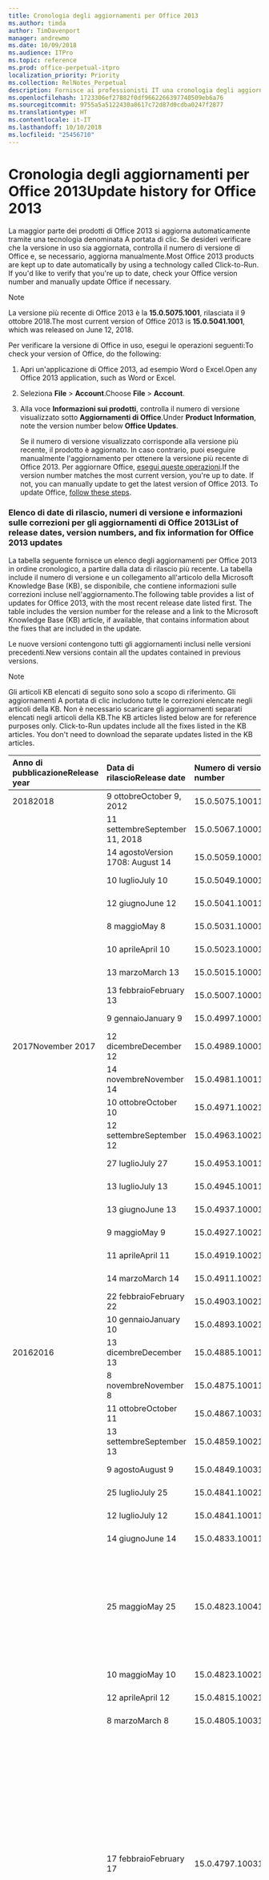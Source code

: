 ```yaml
---
title: Cronologia degli aggiornamenti per Office 2013
ms.author: timda
author: TimDavenport
manager: andrewmo
ms.date: 10/09/2018
ms.audience: ITPro
ms.topic: reference
ms.prod: office-perpetual-itpro
localization_priority: Priority
ms.collection: RelNotes_Perpetual
description: Fornisce ai professionisti IT una cronologia degli aggiornamenti per le versioni con licenza perpetua di Office 2013 che utilizzano A portata di clic.
ms.openlocfilehash: 1723306ef27882f0df9662266397740509eb6a76
ms.sourcegitcommit: 9755a5a5122430a8617c72d87d0cdba0247f2877
ms.translationtype: HT
ms.contentlocale: it-IT
ms.lasthandoff: 10/10/2018
ms.locfileid: "25456710"
---
```

# <a name="update-history-for-office-2013"></a><span data-ttu-id="aac67-103">Cronologia degli aggiornamenti per Office 2013</span><span class="sxs-lookup"><span data-stu-id="aac67-103">Update history for Office 2013</span></span>

<span data-ttu-id="aac67-p101">La maggior parte dei prodotti di Office 2013 si aggiorna automaticamente tramite una tecnologia denominata A portata di clic. Se desideri verificare che la versione in uso sia aggiornata, controlla il numero di versione di Office e, se necessario, aggiorna manualmente.</span><span class="sxs-lookup"><span data-stu-id="aac67-p101">Most Office 2013 products are kept up to date automatically by using a technology called Click-to-Run. If you'd like to verify that you're up to date, check your Office version number and manually update Office if necessary.</span></span>
  
> [!NOTE]
> <span data-ttu-id="aac67-106">La versione più recente di Office 2013 è la **15.0.5075.1001**, rilasciata il 9 ottobre 2018.</span><span class="sxs-lookup"><span data-stu-id="aac67-106">The most current version of Office 2013 is **15.0.5041.1001**, which was released on June 12, 2018.</span></span> 
  
<span data-ttu-id="aac67-107">Per verificare la versione di Office in uso, esegui le operazioni seguenti:</span><span class="sxs-lookup"><span data-stu-id="aac67-107">To check your version of Office, do the following:</span></span>
  
1. <span data-ttu-id="aac67-108">Apri un'applicazione di Office 2013, ad esempio Word o Excel.</span><span class="sxs-lookup"><span data-stu-id="aac67-108">Open any Office 2013 application, such as Word or Excel.</span></span>
    
2. <span data-ttu-id="aac67-109">Seleziona **File** > **Account**.</span><span class="sxs-lookup"><span data-stu-id="aac67-109">Choose **File** > **Account**.</span></span>
    
3. <span data-ttu-id="aac67-110">Alla voce **Informazioni sui prodotti**, controlla il numero di versione visualizzato sotto **Aggiornamenti di Office**.</span><span class="sxs-lookup"><span data-stu-id="aac67-110">Under **Product Information**, note the version number below **Office Updates**.</span></span>
    
    <span data-ttu-id="aac67-p102">Se il numero di versione visualizzato corrisponde alla versione più recente, il prodotto è aggiornato. In caso contrario, puoi eseguire manualmente l'aggiornamento per ottenere la versione più recente di Office 2013. Per aggiornare Office, [esegui queste operazioni](https://support.office.com/article/2ab296f3-7f03-43a2-8e50-46de917611c5#ID0EAABAAA=Office_2013).</span><span class="sxs-lookup"><span data-stu-id="aac67-p102">If the version number matches the most current version, you're up to date. If not, you can manually update to get the latest version of Office 2013. To update Office, [follow these steps](https://support.office.com/article/2ab296f3-7f03-43a2-8e50-46de917611c5#ID0EAABAAA=Office_2013).</span></span>
    
### <a name="list-of-release-dates-version-numbers-and-fix-information-for-office-2013-updates"></a><span data-ttu-id="aac67-114">Elenco di date di rilascio, numeri di versione e informazioni sulle correzioni per gli aggiornamenti di Office 2013</span><span class="sxs-lookup"><span data-stu-id="aac67-114">List of release dates, version numbers, and fix information for Office 2013 updates</span></span>

<span data-ttu-id="aac67-p103">La tabella seguente fornisce un elenco degli aggiornamenti per Office 2013 in ordine cronologico, a partire dalla data di rilascio più recente. La tabella include il numero di versione e un collegamento all'articolo della Microsoft Knowledge Base (KB), se disponibile, che contiene informazioni sulle correzioni incluse nell'aggiornamento.</span><span class="sxs-lookup"><span data-stu-id="aac67-p103">The following table provides a list of updates for Office 2013, with the most recent release date listed first. The table includes the version number for the release and a link to the Microsoft Knowledge Base (KB) article, if available, that contains information about the fixes that are included in the update.</span></span>
  
<span data-ttu-id="aac67-117">Le nuove versioni contengono tutti gli aggiornamenti inclusi nelle versioni precedenti.</span><span class="sxs-lookup"><span data-stu-id="aac67-117">New versions contain all the updates contained in previous versions.</span></span>

> [!NOTE]
> <span data-ttu-id="aac67-p104">Gli articoli KB elencati di seguito sono solo a scopo di riferimento. Gli aggiornamenti A portata di clic includono tutte le correzioni elencate negli articoli della KB. Non è necessario scaricare gli aggiornamenti separati elencati negli articoli della KB.</span><span class="sxs-lookup"><span data-stu-id="aac67-p104">The KB articles listed below are for reference purposes only. Click-to-Run updates include all the fixes listed in the KB articles. You don't need to download the separate updates listed in the KB articles.</span></span>

  
|<span data-ttu-id="aac67-121">**Anno di pubblicazione**</span><span class="sxs-lookup"><span data-stu-id="aac67-121">**Release year**</span></span>|<span data-ttu-id="aac67-122">**Data di rilascio**</span><span class="sxs-lookup"><span data-stu-id="aac67-122">**Release date**</span></span>|<span data-ttu-id="aac67-123">**Numero di versione**</span><span class="sxs-lookup"><span data-stu-id="aac67-123">**Version number**</span></span>|<span data-ttu-id="aac67-124">**Ulteriori informazioni**</span><span class="sxs-lookup"><span data-stu-id="aac67-124">**More information**</span></span>|
|:-----|:-----|:-----|:-----|
|<span data-ttu-id="aac67-125">2018</span><span class="sxs-lookup"><span data-stu-id="aac67-125">2018</span></span> |<span data-ttu-id="aac67-126">9 ottobre</span><span class="sxs-lookup"><span data-stu-id="aac67-126">October 9, 2012</span></span>   |<span data-ttu-id="aac67-127">15.0.5075.1001</span><span class="sxs-lookup"><span data-stu-id="aac67-127">15.0.5075.1001</span></span>   |[<span data-ttu-id="aac67-128">KB 4464656</span><span class="sxs-lookup"><span data-stu-id="aac67-128">KB 4464656</span></span>](https://support.microsoft.com/en-us/help/4464656)  |
| |<span data-ttu-id="aac67-129">11 settembre</span><span class="sxs-lookup"><span data-stu-id="aac67-129">September 11, 2018</span></span>   |<span data-ttu-id="aac67-130">15.0.5067.1000</span><span class="sxs-lookup"><span data-stu-id="aac67-130">15.0.5067.1000</span></span>   |[<span data-ttu-id="aac67-131">KB 4459402</span><span class="sxs-lookup"><span data-stu-id="aac67-131">KB 4459402</span></span>](https://support.microsoft.com/en-us/help/4459402)  |
||<span data-ttu-id="aac67-132">14 agosto</span><span class="sxs-lookup"><span data-stu-id="aac67-132">Version 1708: August 14</span></span>   |<span data-ttu-id="aac67-133">15.0.5059.1000</span><span class="sxs-lookup"><span data-stu-id="aac67-133">15.0.5059.1000</span></span>   |[<span data-ttu-id="aac67-134">KB 4346823</span><span class="sxs-lookup"><span data-stu-id="aac67-134">KB 4346823</span></span>](https://support.microsoft.com/en-us/help/4346823)  |
||<span data-ttu-id="aac67-135">10 luglio</span><span class="sxs-lookup"><span data-stu-id="aac67-135">July 10</span></span>   |<span data-ttu-id="aac67-136">15.0.5049.1000</span><span class="sxs-lookup"><span data-stu-id="aac67-136">15.0.5049.1000</span></span>   |[<span data-ttu-id="aac67-137">KB 4340798</span><span class="sxs-lookup"><span data-stu-id="aac67-137">KB 4340798</span></span>](https://support.microsoft.com/en-us/help/4340798)  |
||<span data-ttu-id="aac67-138">12 giugno</span><span class="sxs-lookup"><span data-stu-id="aac67-138">June 12</span></span>   |<span data-ttu-id="aac67-139">15.0.5041.1001</span><span class="sxs-lookup"><span data-stu-id="aac67-139">15.0.5041.1001</span></span>   |[<span data-ttu-id="aac67-140">KB 4299875</span><span class="sxs-lookup"><span data-stu-id="aac67-140">KB 4299875</span></span>](https://support.microsoft.com/en-us/help/4299875)  |
||<span data-ttu-id="aac67-141">8 maggio</span><span class="sxs-lookup"><span data-stu-id="aac67-141">May 8</span></span>   |<span data-ttu-id="aac67-142">15.0.5031.1000</span><span class="sxs-lookup"><span data-stu-id="aac67-142">15.0.5031.1000</span></span>   |[<span data-ttu-id="aac67-143">KB 4133083</span><span class="sxs-lookup"><span data-stu-id="aac67-143">KB 4133083</span></span>](https://support.microsoft.com/en-us/help/4133083)  |
||<span data-ttu-id="aac67-144">10 aprile</span><span class="sxs-lookup"><span data-stu-id="aac67-144">April 10</span></span>   |<span data-ttu-id="aac67-145">15.0.5023.1000</span><span class="sxs-lookup"><span data-stu-id="aac67-145">15.0.5023.1000</span></span>   |[<span data-ttu-id="aac67-146">KB 4098622</span><span class="sxs-lookup"><span data-stu-id="aac67-146">KB 4098622</span></span>](https://support.microsoft.com/en-us/help/4098622)  |
||<span data-ttu-id="aac67-147">13 marzo</span><span class="sxs-lookup"><span data-stu-id="aac67-147">March 13</span></span>   |<span data-ttu-id="aac67-148">15.0.5015.1000</span><span class="sxs-lookup"><span data-stu-id="aac67-148">15.0.5015.1000</span></span>   |[<span data-ttu-id="aac67-149">KB 4090988</span><span class="sxs-lookup"><span data-stu-id="aac67-149">KB 4090988</span></span>](https://support.microsoft.com/en-us/help/4090988)  |
||<span data-ttu-id="aac67-150">13 febbraio</span><span class="sxs-lookup"><span data-stu-id="aac67-150">February 13</span></span>   |<span data-ttu-id="aac67-151">15.0.5007.1000</span><span class="sxs-lookup"><span data-stu-id="aac67-151">15.0.5007.1000</span></span>   |[<span data-ttu-id="aac67-152">KB 4077965</span><span class="sxs-lookup"><span data-stu-id="aac67-152">KB 4077965</span></span>](https://support.microsoft.com/help/4077965)  |
||<span data-ttu-id="aac67-153">9 gennaio</span><span class="sxs-lookup"><span data-stu-id="aac67-153">January 9</span></span>   |<span data-ttu-id="aac67-154">15.0.4997.1000</span><span class="sxs-lookup"><span data-stu-id="aac67-154">15.0.4997.1000</span></span>   |[<span data-ttu-id="aac67-155">KB 4058103</span><span class="sxs-lookup"><span data-stu-id="aac67-155">KB 4058103</span></span>](https://support.microsoft.com/help/4058103)  |
|<span data-ttu-id="aac67-156">2017</span><span class="sxs-lookup"><span data-stu-id="aac67-156">November 2017</span></span>   |<span data-ttu-id="aac67-157">12 dicembre</span><span class="sxs-lookup"><span data-stu-id="aac67-157">December 12</span></span>   |<span data-ttu-id="aac67-158">15.0.4989.1000</span><span class="sxs-lookup"><span data-stu-id="aac67-158">15.0.4989.1000</span></span>   |[<span data-ttu-id="aac67-159">KB 4055454</span><span class="sxs-lookup"><span data-stu-id="aac67-159">KB 4055454</span></span>](https://support.microsoft.com/help/4055454)  |
||<span data-ttu-id="aac67-160">14 novembre</span><span class="sxs-lookup"><span data-stu-id="aac67-160">November 14</span></span>   |<span data-ttu-id="aac67-161">15.0.4981.1001</span><span class="sxs-lookup"><span data-stu-id="aac67-161">15.0.4981.1001</span></span>   |[<span data-ttu-id="aac67-162">KB 4051890</span><span class="sxs-lookup"><span data-stu-id="aac67-162">KB 4051890</span></span>](https://support.microsoft.com/help/4051890)  |
||<span data-ttu-id="aac67-163">10 ottobre</span><span class="sxs-lookup"><span data-stu-id="aac67-163">October 10</span></span>   |<span data-ttu-id="aac67-164">15.0.4971.1002</span><span class="sxs-lookup"><span data-stu-id="aac67-164">15.0.4971.1002</span></span>   |[<span data-ttu-id="aac67-165">KB 4043461</span><span class="sxs-lookup"><span data-stu-id="aac67-165">KB 4043461</span></span>](https://support.microsoft.com/help/4043461)  |
||<span data-ttu-id="aac67-166">12 settembre</span><span class="sxs-lookup"><span data-stu-id="aac67-166">September 12</span></span>   |<span data-ttu-id="aac67-167">15.0.4963.1002</span><span class="sxs-lookup"><span data-stu-id="aac67-167">15.0.4963.1002</span></span>   |[<span data-ttu-id="aac67-168">KB 4040279</span><span class="sxs-lookup"><span data-stu-id="aac67-168">KB 4040279</span></span>](https://support.microsoft.com/help/4040279)  |
||<span data-ttu-id="aac67-169">27 luglio</span><span class="sxs-lookup"><span data-stu-id="aac67-169">July 27</span></span>   |<span data-ttu-id="aac67-170">15.0.4953.1001</span><span class="sxs-lookup"><span data-stu-id="aac67-170">15.0.4953.1001</span></span>   |[<span data-ttu-id="aac67-171">KB 4036121</span><span class="sxs-lookup"><span data-stu-id="aac67-171">KB 4036121</span></span>](https://support.microsoft.com/help/4036121)  |
||<span data-ttu-id="aac67-172">13 luglio</span><span class="sxs-lookup"><span data-stu-id="aac67-172">July 13</span></span>   |<span data-ttu-id="aac67-173">15.0.4945.1001</span><span class="sxs-lookup"><span data-stu-id="aac67-173">15.0.4945.1001</span></span>   |[<span data-ttu-id="aac67-174">KB 4033107</span><span class="sxs-lookup"><span data-stu-id="aac67-174">KB 4033107</span></span>](https://support.microsoft.com/help/4033107)  |
||<span data-ttu-id="aac67-175">13 giugno</span><span class="sxs-lookup"><span data-stu-id="aac67-175">June 13</span></span>   |<span data-ttu-id="aac67-176">15.0.4937.1000</span><span class="sxs-lookup"><span data-stu-id="aac67-176">15.0.4937.1000</span></span>   |[<span data-ttu-id="aac67-177">KB 4023935</span><span class="sxs-lookup"><span data-stu-id="aac67-177">KB 4023935</span></span>](https://support.microsoft.com/help/4023935)  |
||<span data-ttu-id="aac67-178">9 maggio</span><span class="sxs-lookup"><span data-stu-id="aac67-178">May 9</span></span>   |<span data-ttu-id="aac67-179">15.0.4927.1002</span><span class="sxs-lookup"><span data-stu-id="aac67-179">15.0.4927.1002</span></span>   |[<span data-ttu-id="aac67-180">KB 4020152</span><span class="sxs-lookup"><span data-stu-id="aac67-180">KB 4020152</span></span>](https://support.microsoft.com/help/4020152)  |
||<span data-ttu-id="aac67-181">11 aprile</span><span class="sxs-lookup"><span data-stu-id="aac67-181">April 11</span></span>   |<span data-ttu-id="aac67-182">15.0.4919.1002</span><span class="sxs-lookup"><span data-stu-id="aac67-182">15.0.4919.1002</span></span>   |[<span data-ttu-id="aac67-183">KB 4016803</span><span class="sxs-lookup"><span data-stu-id="aac67-183">KB 4016803</span></span>](https://support.microsoft.com/help/4016803)  |
||<span data-ttu-id="aac67-184">14 marzo</span><span class="sxs-lookup"><span data-stu-id="aac67-184">March 14</span></span>   |<span data-ttu-id="aac67-185">15.0.4911.1002</span><span class="sxs-lookup"><span data-stu-id="aac67-185">15.0.4911.1002</span></span>   |[<span data-ttu-id="aac67-186">KB 4013886</span><span class="sxs-lookup"><span data-stu-id="aac67-186">KB 4013886</span></span>](https://support.microsoft.com/help/4013886)  |
||<span data-ttu-id="aac67-187">22 febbraio</span><span class="sxs-lookup"><span data-stu-id="aac67-187">February 22</span></span>   |<span data-ttu-id="aac67-188">15.0.4903.1002</span><span class="sxs-lookup"><span data-stu-id="aac67-188">15.0.4903.1002</span></span>   |[<span data-ttu-id="aac67-189">KB 4010765</span><span class="sxs-lookup"><span data-stu-id="aac67-189">KB 4010765</span></span>](https://support.microsoft.com/help/4010765)  |
||<span data-ttu-id="aac67-190">10 gennaio</span><span class="sxs-lookup"><span data-stu-id="aac67-190">January 10</span></span>   |<span data-ttu-id="aac67-191">15.0.4893.1002</span><span class="sxs-lookup"><span data-stu-id="aac67-191">15.0.4893.1002</span></span>   |[<span data-ttu-id="aac67-192">KB 3214449</span><span class="sxs-lookup"><span data-stu-id="aac67-192">KB 3214449</span></span>](https://support.microsoft.com/en-us/kb/3214449)  |
|<span data-ttu-id="aac67-193">2016</span><span class="sxs-lookup"><span data-stu-id="aac67-193">2016</span></span>   |<span data-ttu-id="aac67-194">13 dicembre</span><span class="sxs-lookup"><span data-stu-id="aac67-194">December 13</span></span>   |<span data-ttu-id="aac67-195">15.0.4885.1001</span><span class="sxs-lookup"><span data-stu-id="aac67-195">15.0.4885.1001</span></span>   |[<span data-ttu-id="aac67-196">KB 3208595</span><span class="sxs-lookup"><span data-stu-id="aac67-196">KB 3208595</span></span>](https://support.microsoft.com/en-us/kb/3208595)  |
||<span data-ttu-id="aac67-197">8 novembre</span><span class="sxs-lookup"><span data-stu-id="aac67-197">November 8</span></span>   |<span data-ttu-id="aac67-198">15.0.4875.1001</span><span class="sxs-lookup"><span data-stu-id="aac67-198">15.0.4875.1001</span></span>   |[<span data-ttu-id="aac67-199">KB 3200802</span><span class="sxs-lookup"><span data-stu-id="aac67-199">KB 3200802</span></span>](https://support.microsoft.com/kb/3200802)  |
||<span data-ttu-id="aac67-200">11 ottobre</span><span class="sxs-lookup"><span data-stu-id="aac67-200">October 11</span></span>   |<span data-ttu-id="aac67-201">15.0.4867.1003</span><span class="sxs-lookup"><span data-stu-id="aac67-201">15.0.4867.1003</span></span>   |[<span data-ttu-id="aac67-202">KB 3194160</span><span class="sxs-lookup"><span data-stu-id="aac67-202">KB 3194160</span></span>](https://support.microsoft.com/kb/3194160)  |
||<span data-ttu-id="aac67-203">13 settembre</span><span class="sxs-lookup"><span data-stu-id="aac67-203">September 13</span></span>   |<span data-ttu-id="aac67-204">15.0.4859.1002</span><span class="sxs-lookup"><span data-stu-id="aac67-204">15.0.4859.1002</span></span>   |[<span data-ttu-id="aac67-205">KB 3188548</span><span class="sxs-lookup"><span data-stu-id="aac67-205">KB 3188548</span></span>](https://support.microsoft.com/kb/3188548)  |
||<span data-ttu-id="aac67-206">9 agosto</span><span class="sxs-lookup"><span data-stu-id="aac67-206">August 9</span></span>   |<span data-ttu-id="aac67-207">15.0.4849.1003</span><span class="sxs-lookup"><span data-stu-id="aac67-207">15.0.4849.1003</span></span>   |[<span data-ttu-id="aac67-208">KB 3181038</span><span class="sxs-lookup"><span data-stu-id="aac67-208">KB 3181038</span></span>](https://support.microsoft.com/kb/3181038)  |
||<span data-ttu-id="aac67-209">25 luglio</span><span class="sxs-lookup"><span data-stu-id="aac67-209">July 25</span></span>   |<span data-ttu-id="aac67-210">15.0.4841.1002</span><span class="sxs-lookup"><span data-stu-id="aac67-210">15.0.4841.1002</span></span>   |[<span data-ttu-id="aac67-211">KB 3179661</span><span class="sxs-lookup"><span data-stu-id="aac67-211">KB 3179661</span></span>](https://support.microsoft.com/kb/3179661)  |
||<span data-ttu-id="aac67-212">12 luglio</span><span class="sxs-lookup"><span data-stu-id="aac67-212">July 12</span></span>   |<span data-ttu-id="aac67-213">15.0.4841.1001</span><span class="sxs-lookup"><span data-stu-id="aac67-213">15.0.4841.1001</span></span>   |[<span data-ttu-id="aac67-214">KB 3173835</span><span class="sxs-lookup"><span data-stu-id="aac67-214">KB 3173835</span></span>](https://support.microsoft.com/kb/3173835)  |
||<span data-ttu-id="aac67-215">14 giugno</span><span class="sxs-lookup"><span data-stu-id="aac67-215">June 14</span></span>   |<span data-ttu-id="aac67-216">15.0.4833.1001</span><span class="sxs-lookup"><span data-stu-id="aac67-216">15.0.4833.1001</span></span>   |[<span data-ttu-id="aac67-217">KB 3166910</span><span class="sxs-lookup"><span data-stu-id="aac67-217">KB 3166910</span></span>](https://support.microsoft.com/kb/3166910)  |
||<span data-ttu-id="aac67-218">25 maggio</span><span class="sxs-lookup"><span data-stu-id="aac67-218">May 25</span></span>   |<span data-ttu-id="aac67-219">15.0.4823.1004</span><span class="sxs-lookup"><span data-stu-id="aac67-219">15.0.4823.1004</span></span>   |<span data-ttu-id="aac67-220">Questa versione risolve un arresto anomalo che può verificarsi durante il processo di installazione.</span><span class="sxs-lookup"><span data-stu-id="aac67-220">This version fixes a crash that may occur during the installation process.</span></span>   |
||<span data-ttu-id="aac67-221">10 maggio</span><span class="sxs-lookup"><span data-stu-id="aac67-221">May 10</span></span>   |<span data-ttu-id="aac67-222">15.0.4823.1002</span><span class="sxs-lookup"><span data-stu-id="aac67-222">15.0.4823.1002</span></span>   |[<span data-ttu-id="aac67-223">KB 3158453</span><span class="sxs-lookup"><span data-stu-id="aac67-223">KB 3158453</span></span>](https://support.microsoft.com/kb/3158453 )  |
||<span data-ttu-id="aac67-224">12 aprile</span><span class="sxs-lookup"><span data-stu-id="aac67-224">April 12</span></span>   |<span data-ttu-id="aac67-225">15.0.4815.1002</span><span class="sxs-lookup"><span data-stu-id="aac67-225">15.0.4815.1002</span></span>   |[<span data-ttu-id="aac67-226">KB 3150264</span><span class="sxs-lookup"><span data-stu-id="aac67-226">KB 3150264</span></span>](https://support.microsoft.com/kb/3150264)  |
||<span data-ttu-id="aac67-227">8 marzo</span><span class="sxs-lookup"><span data-stu-id="aac67-227">March 8</span></span>   |<span data-ttu-id="aac67-228">15.0.4805.1003</span><span class="sxs-lookup"><span data-stu-id="aac67-228">15.0.4805.1003</span></span>   |[<span data-ttu-id="aac67-229">KB 3143491</span><span class="sxs-lookup"><span data-stu-id="aac67-229">KB 3143491</span></span>](https://support.microsoft.com/kb/3143491)  |
||<span data-ttu-id="aac67-230">17 febbraio</span><span class="sxs-lookup"><span data-stu-id="aac67-230">February 17</span></span>   |<span data-ttu-id="aac67-231">15.0.4797.1003</span><span class="sxs-lookup"><span data-stu-id="aac67-231">15.0.4797.1003</span></span>   |<span data-ttu-id="aac67-232">Questa versione risolve un problema che potrebbe portare le applicazioni di Office (ad esempio Word, Excel o Outlook) a bloccarsi o rallentare notevolmente quando si scorre la finestra o quando si copia e incolla un testo.</span><span class="sxs-lookup"><span data-stu-id="aac67-232">This version fixes a problem that may cause Office apps, such as Word, Excel, or Outlook to freeze or perform very slowly when you scroll the window or when you copy and paste text.</span></span>   |
||<span data-ttu-id="aac67-233">9 febbraio</span><span class="sxs-lookup"><span data-stu-id="aac67-233">February 9</span></span>   |<span data-ttu-id="aac67-234">15.0.4797.1002</span><span class="sxs-lookup"><span data-stu-id="aac67-234">15.0.4797.1002</span></span>   |[<span data-ttu-id="aac67-235">KB 3137471</span><span class="sxs-lookup"><span data-stu-id="aac67-235">KB 3137471</span></span>](https://support.microsoft.com/kb/3137471)  |
||<span data-ttu-id="aac67-236">12 gennaio</span><span class="sxs-lookup"><span data-stu-id="aac67-236">January 12</span></span>   |<span data-ttu-id="aac67-237">15.0.4787.1002</span><span class="sxs-lookup"><span data-stu-id="aac67-237">15.0.4787.1002</span></span>   |[<span data-ttu-id="aac67-238">KB 3131245</span><span class="sxs-lookup"><span data-stu-id="aac67-238">KB 3131245</span></span>](https://support.microsoft.com/kb/3131245)  |
|<span data-ttu-id="aac67-239">2015</span><span class="sxs-lookup"><span data-stu-id="aac67-239">February 2015</span></span>   |<span data-ttu-id="aac67-240">8 dicembre</span><span class="sxs-lookup"><span data-stu-id="aac67-240">December 8</span></span>   |<span data-ttu-id="aac67-241">15.0.4779.1002</span><span class="sxs-lookup"><span data-stu-id="aac67-241">15.0.4779.1002</span></span>   |[<span data-ttu-id="aac67-242">KB 3121650</span><span class="sxs-lookup"><span data-stu-id="aac67-242">KB 3121650</span></span>](https://support.microsoft.com/kb/3121650)  |
||<span data-ttu-id="aac67-243">24 novembre</span><span class="sxs-lookup"><span data-stu-id="aac67-243">November 24</span></span>   |<span data-ttu-id="aac67-244">15.0.4771.1004</span><span class="sxs-lookup"><span data-stu-id="aac67-244">15.0.4771.1004</span></span>   |<span data-ttu-id="aac67-245">Questa versione risolve un arresto anomalo di Outlook.</span><span class="sxs-lookup"><span data-stu-id="aac67-245">This version fixes an Outlook crash.</span></span>   |
||<span data-ttu-id="aac67-246">10 novembre</span><span class="sxs-lookup"><span data-stu-id="aac67-246">November 10</span></span>   |<span data-ttu-id="aac67-247">15.0.4771.1003</span><span class="sxs-lookup"><span data-stu-id="aac67-247">15.0.4771.1003</span></span>   |[<span data-ttu-id="aac67-248">KB 3108456</span><span class="sxs-lookup"><span data-stu-id="aac67-248">KB 3108456</span></span>](https://support.microsoft.com/kb/3108456)  |
||<span data-ttu-id="aac67-249">13 ottobre</span><span class="sxs-lookup"><span data-stu-id="aac67-249">October 13</span></span>   |<span data-ttu-id="aac67-250">15.0.4763.1003</span><span class="sxs-lookup"><span data-stu-id="aac67-250">15.0.4763.1003</span></span>   |[<span data-ttu-id="aac67-251">KB 3099951</span><span class="sxs-lookup"><span data-stu-id="aac67-251">KB 3099951</span></span>](https://support.microsoft.com/kb/3099951)  |
||<span data-ttu-id="aac67-252">8 settembre</span><span class="sxs-lookup"><span data-stu-id="aac67-252">September 8</span></span>   |<span data-ttu-id="aac67-253">15.0.4753.1003</span><span class="sxs-lookup"><span data-stu-id="aac67-253">15.0.4753.1003</span></span>   |[<span data-ttu-id="aac67-254">KB 3092181</span><span class="sxs-lookup"><span data-stu-id="aac67-254">KB 3092181</span></span>](https://support.microsoft.com/kb/3092181)  |
||<span data-ttu-id="aac67-255">11 agosto</span><span class="sxs-lookup"><span data-stu-id="aac67-255">August 11</span></span>   |<span data-ttu-id="aac67-256">15.0.4745.1002</span><span class="sxs-lookup"><span data-stu-id="aac67-256">15.0.4745.1002</span></span>   |[<span data-ttu-id="aac67-257">KB 3083805</span><span class="sxs-lookup"><span data-stu-id="aac67-257">KB 3083805</span></span>](https://support.microsoft.com/kb/3083805)  |
||<span data-ttu-id="aac67-258">14 luglio</span><span class="sxs-lookup"><span data-stu-id="aac67-258">July 14</span></span>   |<span data-ttu-id="aac67-259">15.0.4737.1003</span><span class="sxs-lookup"><span data-stu-id="aac67-259">15.0.4737.1003</span></span>   |[<span data-ttu-id="aac67-260">KB 3077012</span><span class="sxs-lookup"><span data-stu-id="aac67-260">KB 3077012</span></span>](https://support.microsoft.com/kb/3077012)  |
||<span data-ttu-id="aac67-261">9 giugno</span><span class="sxs-lookup"><span data-stu-id="aac67-261">June 9</span></span>   |<span data-ttu-id="aac67-262">15.0.4727.1003</span><span class="sxs-lookup"><span data-stu-id="aac67-262">15.0.4727.1003</span></span>   |[<span data-ttu-id="aac67-263">KB 3068507</span><span class="sxs-lookup"><span data-stu-id="aac67-263">KB 3068507</span></span>](https://support.microsoft.com/kb/3068507)  |
||<span data-ttu-id="aac67-264">12 maggio</span><span class="sxs-lookup"><span data-stu-id="aac67-264">May 12</span></span>   |<span data-ttu-id="aac67-265">15.0.4719.1002</span><span class="sxs-lookup"><span data-stu-id="aac67-265">15.0.4719.1002</span></span>   |[<span data-ttu-id="aac67-266">KB 3061974</span><span class="sxs-lookup"><span data-stu-id="aac67-266">KB 3061974</span></span>](https://support.microsoft.com/kb/3061974)  |
||<span data-ttu-id="aac67-267">14 aprile</span><span class="sxs-lookup"><span data-stu-id="aac67-267">April 14</span></span>   |<span data-ttu-id="aac67-268">15.0.4711.1003</span><span class="sxs-lookup"><span data-stu-id="aac67-268">15.0.4711.1003</span></span>   |[<span data-ttu-id="aac67-269">KB 3050766</span><span class="sxs-lookup"><span data-stu-id="aac67-269">KB 3050766</span></span>](https://support.microsoft.com/kb/3050766)  |
||<span data-ttu-id="aac67-270">10 marzo</span><span class="sxs-lookup"><span data-stu-id="aac67-270">March 10</span></span>   |<span data-ttu-id="aac67-271">15.0.4701.1002</span><span class="sxs-lookup"><span data-stu-id="aac67-271">15.0.4701.1002</span></span>   |[<span data-ttu-id="aac67-272">KB 3040794</span><span class="sxs-lookup"><span data-stu-id="aac67-272">KB 3040794</span></span>](https://support.microsoft.com/kb/3040794)  |
||<span data-ttu-id="aac67-273">10 febbraio</span><span class="sxs-lookup"><span data-stu-id="aac67-273">February 10</span></span>   |<span data-ttu-id="aac67-274">15.0.4693.1002</span><span class="sxs-lookup"><span data-stu-id="aac67-274">15.0.4693.1002</span></span>   |[<span data-ttu-id="aac67-275">KB 3032763</span><span class="sxs-lookup"><span data-stu-id="aac67-275">KB 3032763</span></span>](https://support.microsoft.com/kb/3032763)  |
|<span data-ttu-id="aac67-276">2014</span><span class="sxs-lookup"><span data-stu-id="aac67-276">November 2014</span></span>   |<span data-ttu-id="aac67-277">9 dicembre</span><span class="sxs-lookup"><span data-stu-id="aac67-277">December 9</span></span>   |<span data-ttu-id="aac67-278">15.0.4675.1002</span><span class="sxs-lookup"><span data-stu-id="aac67-278">15.0.4675.1002</span></span>   |[<span data-ttu-id="aac67-279">KB 3020812</span><span class="sxs-lookup"><span data-stu-id="aac67-279">KB 3020812</span></span>](https://support.microsoft.com/kb/3020812)  |
||<span data-ttu-id="aac67-280">11 novembre</span><span class="sxs-lookup"><span data-stu-id="aac67-280">November 11</span></span>   |<span data-ttu-id="aac67-281">15.0.4667.1002</span><span class="sxs-lookup"><span data-stu-id="aac67-281">15.0.4667.1002</span></span>   |[<span data-ttu-id="aac67-282">KB 3012392</span><span class="sxs-lookup"><span data-stu-id="aac67-282">KB 3012392</span></span>](https://support.microsoft.com/kb/3012392)  |
||<span data-ttu-id="aac67-283">14 ottobre</span><span class="sxs-lookup"><span data-stu-id="aac67-283">October 14</span></span>   |<span data-ttu-id="aac67-284">15.0.4659.1001</span><span class="sxs-lookup"><span data-stu-id="aac67-284">15.0.4659.1001</span></span>   |[<span data-ttu-id="aac67-285">KB 3003800</span><span class="sxs-lookup"><span data-stu-id="aac67-285">KB 3003800</span></span>](https://support.microsoft.com/kb/3003800)  |
||<span data-ttu-id="aac67-286">16 settembre</span><span class="sxs-lookup"><span data-stu-id="aac67-286">September 16</span></span>   |<span data-ttu-id="aac67-287">15.0.4649.1003</span><span class="sxs-lookup"><span data-stu-id="aac67-287">15.0.4649.1003</span></span>   |[<span data-ttu-id="aac67-288">KB 2889931</span><span class="sxs-lookup"><span data-stu-id="aac67-288">KB 2889931</span></span>](https://support.microsoft.com/kb/2889931)  |
||<span data-ttu-id="aac67-289">9 settembre</span><span class="sxs-lookup"><span data-stu-id="aac67-289">September 9</span></span>   |<span data-ttu-id="aac67-290">15.0.4649.1001</span><span class="sxs-lookup"><span data-stu-id="aac67-290">15.0.4649.1001</span></span>   |[<span data-ttu-id="aac67-291">KB 2995902</span><span class="sxs-lookup"><span data-stu-id="aac67-291">KB 2995902</span></span>](https://support.microsoft.com/kb/2995902)  |
||<span data-ttu-id="aac67-292">12 agosto</span><span class="sxs-lookup"><span data-stu-id="aac67-292">August 12</span></span>   |<span data-ttu-id="aac67-293">15.0.4641.1003</span><span class="sxs-lookup"><span data-stu-id="aac67-293">15.0.4641.1003</span></span>   |[<span data-ttu-id="aac67-294">KB 2989071</span><span class="sxs-lookup"><span data-stu-id="aac67-294">KB 2989071</span></span>](https://support.microsoft.com/kb/2989071)  |
||<span data-ttu-id="aac67-295">24 luglio</span><span class="sxs-lookup"><span data-stu-id="aac67-295">July 24</span></span>   |<span data-ttu-id="aac67-296">15.0.4631.1004</span><span class="sxs-lookup"><span data-stu-id="aac67-296">15.0.4631.1004</span></span>   |[<span data-ttu-id="aac67-297">KB 2989605</span><span class="sxs-lookup"><span data-stu-id="aac67-297">KB 2989605</span></span>](https://support.microsoft.com/kb/2989605)  |
||<span data-ttu-id="aac67-298">8 luglio</span><span class="sxs-lookup"><span data-stu-id="aac67-298">July 8</span></span>   |<span data-ttu-id="aac67-299">15.0.4631.1002</span><span class="sxs-lookup"><span data-stu-id="aac67-299">15.0.4631.1002</span></span>   |[<span data-ttu-id="aac67-300">KB 2980001</span><span class="sxs-lookup"><span data-stu-id="aac67-300">KB 2980001</span></span>](https://support.microsoft.com/kb/2980001)  |
||<span data-ttu-id="aac67-301">10 giugno</span><span class="sxs-lookup"><span data-stu-id="aac67-301">June 10</span></span>   |<span data-ttu-id="aac67-302">15.0.4623.1003</span><span class="sxs-lookup"><span data-stu-id="aac67-302">15.0.4623.1003</span></span>   |[<span data-ttu-id="aac67-303">KB 2971668</span><span class="sxs-lookup"><span data-stu-id="aac67-303">KB 2971668</span></span>](https://support.microsoft.com/kb/2971668)  |
||<span data-ttu-id="aac67-304">22 maggio</span><span class="sxs-lookup"><span data-stu-id="aac67-304">May 22</span></span>   |<span data-ttu-id="aac67-305">15.0.4615.1002</span><span class="sxs-lookup"><span data-stu-id="aac67-305">15.0.4615.1002</span></span>   |<span data-ttu-id="aac67-306">Questa versione risolve gli errori di attivazione.</span><span class="sxs-lookup"><span data-stu-id="aac67-306">This version fixes activation errors.</span></span>   |
||<span data-ttu-id="aac67-307">13 maggio</span><span class="sxs-lookup"><span data-stu-id="aac67-307">May 13</span></span>   |<span data-ttu-id="aac67-308">15.0.4615.1001</span><span class="sxs-lookup"><span data-stu-id="aac67-308">15.0.4615.1001</span></span>   |[<span data-ttu-id="aac67-309">KB 2964042</span><span class="sxs-lookup"><span data-stu-id="aac67-309">KB 2964042</span></span>](https://support.microsoft.com/kb/2964042)  |
||<span data-ttu-id="aac67-310">8 aprile</span><span class="sxs-lookup"><span data-stu-id="aac67-310">April 8</span></span>   |<span data-ttu-id="aac67-311">15.0.4605.1003</span><span class="sxs-lookup"><span data-stu-id="aac67-311">15.0.4605.1003</span></span>   |[<span data-ttu-id="aac67-312">KB 2955382</span><span class="sxs-lookup"><span data-stu-id="aac67-312">KB 2955382</span></span>](https://support.microsoft.com/kb/2955382)  |
||<span data-ttu-id="aac67-313">11 marzo</span><span class="sxs-lookup"><span data-stu-id="aac67-313">March 11</span></span>   |<span data-ttu-id="aac67-314">15.0.4569.1508</span><span class="sxs-lookup"><span data-stu-id="aac67-314">15.0.4569.1508</span></span>   |[<span data-ttu-id="aac67-315">KB 2937335</span><span class="sxs-lookup"><span data-stu-id="aac67-315">KB 2937335</span></span>](https://support.microsoft.com/kb/2937335)  |
||<span data-ttu-id="aac67-316">25 febbraio</span><span class="sxs-lookup"><span data-stu-id="aac67-316">February 25</span></span>   |<span data-ttu-id="aac67-317">15.0.4569.1507</span><span class="sxs-lookup"><span data-stu-id="aac67-317">15.0.4569.1507</span></span>   |<span data-ttu-id="aac67-318">[KB 2817430](https://support.microsoft.com/kb/2817430) (Service Pack 1)</span><span class="sxs-lookup"><span data-stu-id="aac67-318">[KB 2817430](https://support.microsoft.com/kb/2817430) (Service Pack 1)</span></span>   |
||<span data-ttu-id="aac67-319">14 gennaio</span><span class="sxs-lookup"><span data-stu-id="aac67-319">January 14</span></span>   |<span data-ttu-id="aac67-320">15.0.4551.1512</span><span class="sxs-lookup"><span data-stu-id="aac67-320">15.0.4551.1512</span></span>   |[<span data-ttu-id="aac67-321">KB 2923177</span><span class="sxs-lookup"><span data-stu-id="aac67-321">KB 2923177</span></span>](https://support.microsoft.com/kb/2923177)  |
|<span data-ttu-id="aac67-322">2013</span><span class="sxs-lookup"><span data-stu-id="aac67-322">2013</span></span>   |<span data-ttu-id="aac67-323">10 dicembre</span><span class="sxs-lookup"><span data-stu-id="aac67-323">December 10</span></span>   |<span data-ttu-id="aac67-324">15.0.4551.1011</span><span class="sxs-lookup"><span data-stu-id="aac67-324">15.0.4551.1011</span></span>   |[<span data-ttu-id="aac67-325">KB 2916204</span><span class="sxs-lookup"><span data-stu-id="aac67-325">KB 2916204</span></span>](https://support.microsoft.com/kb/2916204)  |
||<span data-ttu-id="aac67-326">12 novembre</span><span class="sxs-lookup"><span data-stu-id="aac67-326">November 12</span></span>   |<span data-ttu-id="aac67-327">15.0.4551.1005</span><span class="sxs-lookup"><span data-stu-id="aac67-327">15.0.4551.1005</span></span>   |[<span data-ttu-id="aac67-328">KB 2908105</span><span class="sxs-lookup"><span data-stu-id="aac67-328">KB 2908105</span></span>](https://support.microsoft.com/kb/2908105)  |
||<span data-ttu-id="aac67-329">8 ottobre</span><span class="sxs-lookup"><span data-stu-id="aac67-329">October 8</span></span>   |<span data-ttu-id="aac67-330">15.0.4535.1511</span><span class="sxs-lookup"><span data-stu-id="aac67-330">15.0.4535.1511</span></span>   |[<span data-ttu-id="aac67-331">KB 2892139</span><span class="sxs-lookup"><span data-stu-id="aac67-331">KB 2892139</span></span>](https://support.microsoft.com/kb/2892139)  |
||<span data-ttu-id="aac67-332">10 settembre</span><span class="sxs-lookup"><span data-stu-id="aac67-332">September 10</span></span>   |<span data-ttu-id="aac67-333">15.0.4535.1004</span><span class="sxs-lookup"><span data-stu-id="aac67-333">15.0.4535.1004</span></span>   |[<span data-ttu-id="aac67-334">KB 2884129</span><span class="sxs-lookup"><span data-stu-id="aac67-334">KB 2884129</span></span>](https://support.microsoft.com/kb/2884129)  |
||<span data-ttu-id="aac67-335">13 agosto</span><span class="sxs-lookup"><span data-stu-id="aac67-335">August 13</span></span>   |<span data-ttu-id="aac67-336">15.0.4517.1509</span><span class="sxs-lookup"><span data-stu-id="aac67-336">15.0.4517.1509</span></span>   |[<span data-ttu-id="aac67-337">KB 2876211</span><span class="sxs-lookup"><span data-stu-id="aac67-337">KB 2876211</span></span>](https://support.microsoft.com/kb/2876211)  |
||<span data-ttu-id="aac67-338">9 luglio</span><span class="sxs-lookup"><span data-stu-id="aac67-338">July 9</span></span>   |<span data-ttu-id="aac67-339">15.0.4517.1005</span><span class="sxs-lookup"><span data-stu-id="aac67-339">15.0.4517.1005</span></span>   |[<span data-ttu-id="aac67-340">KB 2867767</span><span class="sxs-lookup"><span data-stu-id="aac67-340">KB 2867767</span></span>](https://support.microsoft.com/kb/2867767)  |
||<span data-ttu-id="aac67-341">11 giugno</span><span class="sxs-lookup"><span data-stu-id="aac67-341">June 11</span></span>   |<span data-ttu-id="aac67-342">15.0.4505.1510</span><span class="sxs-lookup"><span data-stu-id="aac67-342">15.0.4505.1510</span></span>   |[<span data-ttu-id="aac67-343">KB 2860010</span><span class="sxs-lookup"><span data-stu-id="aac67-343">KB 2860010</span></span>](https://support.microsoft.com/kb/2860010)  |
||<span data-ttu-id="aac67-344">14 maggio</span><span class="sxs-lookup"><span data-stu-id="aac67-344">May 14</span></span>   |<span data-ttu-id="aac67-345">15.0.4505.1006</span><span class="sxs-lookup"><span data-stu-id="aac67-345">15.0.4505.1006</span></span>   |[<span data-ttu-id="aac67-346">KB 2847265</span><span class="sxs-lookup"><span data-stu-id="aac67-346">KB 2847265</span></span>](https://support.microsoft.com/kb/2847265)  |
||<span data-ttu-id="aac67-347">9 aprile</span><span class="sxs-lookup"><span data-stu-id="aac67-347">April 9</span></span>   |<span data-ttu-id="aac67-348">15.0.4481.1510</span><span class="sxs-lookup"><span data-stu-id="aac67-348">15.0.4481.1510</span></span>   |[<span data-ttu-id="aac67-349">KB 2833132</span><span class="sxs-lookup"><span data-stu-id="aac67-349">KB 2833132</span></span>](https://support.microsoft.com/kb/2833132)  |
   

  

